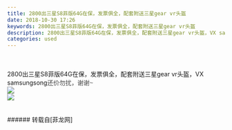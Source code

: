 ```yaml
---
title: 2800出三星S8菲版64G在保，发票俱全，配套附送三星gear vr头盔
date: 2018-10-30 17:26
keywords: 2800出三星S8菲版64G在保，发票俱全，配套附送三星gear vr头盔
description: 2800出三星S8菲版64G在保，发票俱全，配套附送三星gear vr头盔，VX samsungsong还价勿扰，谢谢~
categories: used
---
```

<td class="t_f" id="postmessage_2191979">

<br/>
<br/>
2800出三星S8菲版64G在保，发票俱全，配套附送三星gear vr头盔，VX samsungsong<font color="#444444"><font face="Tahoma, Helvetica, SimSun, sans-serif">还价勿扰，谢谢~</font></font><br/>

<img aid="978150" data-cf-modified-e067586c935e26f721612a21-="" file="data/attachment/forum/201810/30/172544h1i14m7yhz2in2hc.jpeg.thumb.jpg" id="aimg_978150" inpost="1" onclick="" onmouseover="" src="http://www.flw.ph/data/attachment/forum/201810/30/172544h1i14m7yhz2in2hc.jpeg" style="cursor:pointer" zoomfile="data/attachment/forum/201810/30/172544h1i14m7yhz2in2hc.jpeg"/>


<br/>

<img aid="978151" data-cf-modified-e067586c935e26f721612a21-="" file="data/attachment/forum/201810/30/172546tpumcaht16cbuf6d.jpeg.thumb.jpg" id="aimg_978151" inpost="1" onclick="" onmouseover="" src="http://www.flw.ph/data/attachment/forum/201810/30/172546tpumcaht16cbuf6d.jpeg" style="cursor:pointer" zoomfile="data/attachment/forum/201810/30/172546tpumcaht16cbuf6d.jpeg"/>


<br/>
<br/>
<br/>
</td>
###### 转载自[菲龙网]